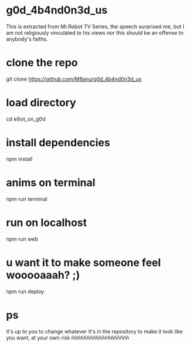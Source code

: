 # g0d_4b4nd0n3d_us
This is extracted from Mr.Robot TV Series, the speech surprised me, but I am not religiously vinculated to his views nor this should be an offense to anybody's faiths.
# clone the repo
git clone https://github.com/M8anu/g0d_4b4nd0n3d_us
# load directory
cd elliot_on_g0d

# install dependencies
npm install

# anims on terminal
npm run terminal

# run on localhost
npm run web

# u want it to make someone feel wooooaaah? ;)
npm run deploy

# ps

it's up to you to change whatever it's in the repository to make it look like you want, at your own risk ñññññññññññññññññññ
